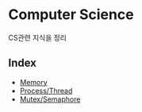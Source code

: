 # Computer Science

CS관련 지식을 정리

## Index

- [Memory](Memory/README.md)
- [Process/Thread](ProcessThread/README.md)
- [Mutex/Semaphore](MutexSemaphore/README.md)
